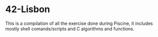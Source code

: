 # 42-Lisbon

This is  a compilation of all the exercise done during Piscine, it includes mostly shell comands/scripts and C algorithms and functions.
